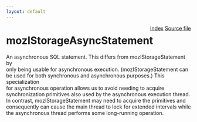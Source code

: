 ```yaml
---
layout: default
---
```

<div class='links' style='float:right'><a href="../index.html">Index</a>
<a href="http://dxr.mozilla.org/mozilla-central/source/storage/public/mozIStorageAsyncStatement.idl">Source file</a>
</div>

# mozIStorageAsyncStatement #
  
An asynchronous SQL statement.  This differs from mozIStorageStatement by  
only being usable for asynchronous execution.  (mozIStorageStatement can  
be used for both synchronous and asynchronous purposes.)  This specialization  
for asynchronous operation allows us to avoid needing to acquire  
synchronization primitives also used by the asynchronous execution thread.  
In contrast, mozIStorageStatement may need to acquire the primitives and  
consequently can cause the main thread to lock for extended intervals while  
the asynchronous thread performs some long-running operation.  
  
